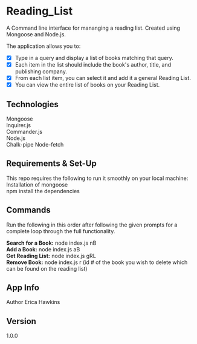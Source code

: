 # Reading_List
A Command line interface for mananging a reading list. Created using Mongoose and Node.js. 

The application allows you to:
- [x] Type in a query and display a list of books matching that query.
- [x] Each item in the list should include the book's author, title, and publishing company.
- [x] From each list item, you can select it and add it a general Reading List. 
- [x] You can view the entire list of books on your Reading List. 

## Technologies   
Mongoose   
Inquirer.js     
Commander.js   
Node.js   
Chalk-pipe 
Node-fetch       
 
## Requirements & Set-Up
This repo requires the following to run it smoothly on your local machine:  
Installation of mongoose   
npm install the dependencies

## Commands
Run the following in this order after following the given prompts for a complete loop through the full functionality.  

**Search for a Book:** node index.js nB  
**Add a Book:**  node index.js aB   
**Get Reading List:**  node index.js gRL   
**Remove Book:** node index.js r (id # of the book you wish to delete which can be found on the reading list)   

## App Info
Author 
Erica Hawkins 

## Version
1.0.0
